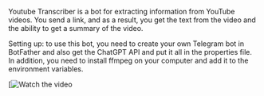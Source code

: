 Youtube Transcriber is a bot for extracting information from YouTube videos. You send a link, and as a result, you get the text from the video and the ability to get a summary of the video.

Setting up: to use this bot, you need to create your own Telegram bot in BotFather and also get the ChatGPT API and put it all in the properties file.
In addition, you need to install ffmpeg on your computer and add it to the environment variables.



[![Watch the video]([https://youtu.be/T-D1KVIuvjA](https://www.youtube.com/watch?v=04X_NIJTy5s)https://www.youtube.com/watch?v=04X_NIJTy5s)
